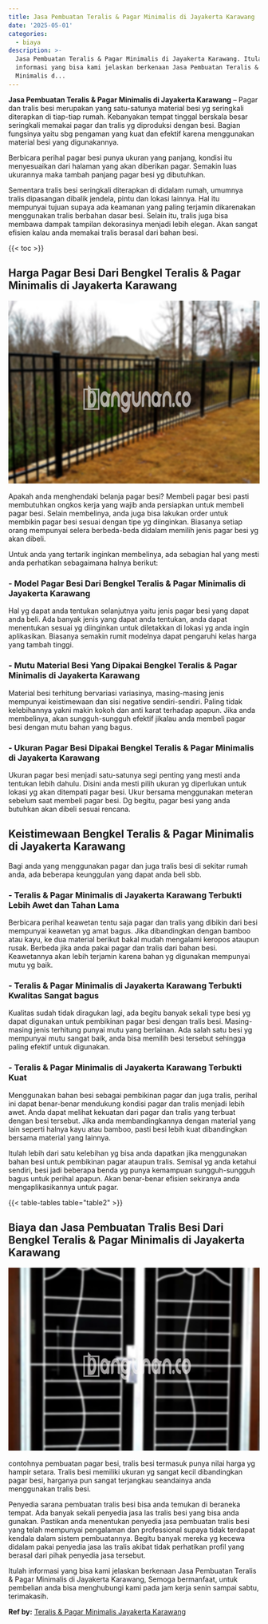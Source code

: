 ```yaml
---
title: Jasa Pembuatan Teralis & Pagar Minimalis di Jayakerta Karawang
date: '2025-05-01'
categories:
  - biaya
description: >-
  Jasa Pembuatan Teralis & Pagar Minimalis di Jayakerta Karawang. Itulah
  informasi yang bisa kami jelaskan berkenaan Jasa Pembuatan Teralis & Pagar
  Minimalis d...
---
```


**Jasa Pembuatan Teralis & Pagar Minimalis di Jayakerta Karawang** – Pagar dan tralis besi merupakan yang satu-satunya material besi yg seringkali diterapkan di tiap-tiap rumah. Kebanyakan tempat tinggal berskala besar seringkali memakai pagar dan tralis yg diproduksi dengan besi. Bagian fungsinya yaitu sbg pengaman yang kuat dan efektif karena menggunakan material besi yang digunakannya.

Berbicara perihal pagar besi punya ukuran yang panjang, kondisi itu menyesuaikan dari halaman yang akan diberikan pagar. Semakin luas ukurannya maka tambah panjang pagar besi yg dibutuhkan.

Sementara tralis besi seringkali diterapkan di didalam rumah, umumnya tralis dipasangan dibalik jendela, pintu dan lokasi lainnya. Hal itu mempunyai tujuan supaya ada keamanan yang paling terjamin dikarenakan menggunakan tralis berbahan dasar besi. Selain itu, tralis juga bisa membawa dampak tampilan dekorasinya menjadi lebih elegan. Akan sangat efisien kalau anda memakai tralis berasal dari bahan besi.

{{< toc >}}

## Harga Pagar Besi Dari Bengkel Teralis & Pagar Minimalis di Jayakerta Karawang

![Jasa Pembuatan Teralis & Pagar Minimalis di Jayakerta Karawang](/images/pagar-minimalis-murah-20.png)

Apakah anda menghendaki belanja pagar besi? Membeli pagar besi pasti membutuhkan ongkos kerja yang wajib anda persiapkan untuk membeli pagar besi. Selain membelinya, anda juga bisa lakukan order untuk membikin pagar besi sesuai dengan tipe yg diinginkan. Biasanya setiap orang mempunyai selera berbeda-beda didalam memilih jenis pagar besi yg akan dibeli.

Untuk anda yang tertarik inginkan membelinya, ada sebagian hal yang mesti anda perhatikan sebagaimana halnya berikut:
### \- Model Pagar Besi Dari Bengkel Teralis & Pagar Minimalis di Jayakerta Karawang

Hal yg dapat anda tentukan selanjutnya yaitu jenis pagar besi yang dapat anda beli. Ada banyak jenis yang dapat anda tentukan, anda dapat menentukan sesuai yg diinginkan untuk diletakkan di lokasi yg anda ingin aplikasikan. Biasanya semakin rumit modelnya dapat pengaruhi kelas harga yang tambah tinggi.

### \- Mutu Material Besi Yang Dipakai Bengkel Teralis & Pagar Minimalis di Jayakerta Karawang

Material besi terhitung bervariasi variasinya, masing-masing jenis mempunyai keistimewaan dan sisi negative sendiri-sendiri. Paling tidak kelebihannya yakni makin kokoh dan anti karat terhadap apapun. Jika anda membelinya, akan sungguh-sungguh efektif jikalau anda membeli pagar besi dengan mutu bahan yang bagus.

### \- Ukuran Pagar Besi Dipakai Bengkel Teralis & Pagar Minimalis di Jayakerta Karawang

Ukuran pagar besi menjadi satu-satunya segi penting yang mesti anda tentukan lebih dahulu. Disini anda mesti pilih ukuran yg diperlukan untuk lokasi yg akan ditempati pagar besi. Ukur bersama menggunakan meteran sebelum saat membeli pagar besi. Dg begitu, pagar besi yang anda butuhkan akan dibeli sesuai rencana.

## Keistimewaan Bengkel Teralis & Pagar Minimalis di Jayakerta Karawang

Bagi anda yang menggunakan pagar dan juga tralis besi di sekitar rumah anda, ada beberapa keunggulan yang dapat anda beli sbb.

### \- Teralis & Pagar Minimalis di Jayakerta Karawang Terbukti Lebih Awet dan Tahan Lama

Berbicara perihal keawetan tentu saja pagar dan tralis yang dibikin dari besi mempunyai keawetan yg amat bagus. Jika dibandingkan dengan bamboo atau kayu, ke dua material berikut bakal mudah mengalami keropos ataupun rusak. Berbeda jika anda pakai pagar dan tralis dari bahan besi. Keawetannya akan lebih terjamin karena bahan yg digunakan mempunyai mutu yg baik.

### \- Teralis & Pagar Minimalis di Jayakerta Karawang Terbukti Kwalitas Sangat bagus

Kualitas sudah tidak diragukan lagi, ada begitu banyak sekali type besi yg dapat digunakan untuk pembikinan pagar besi dengan tralis besi. Masing-masing jenis terhitung punyai mutu yang berlainan. Ada salah satu besi yg mempunyai mutu sangat baik, anda bisa memilih besi tersebut sehingga paling efektif untuk digunakan.

### \- Teralis & Pagar Minimalis di Jayakerta Karawang Terbukti Kuat

Menggunakan bahan besi sebagai pembikinan pagar dan juga tralis, perihal ini dapat benar-benar mendukung kondisi pagar dan tralis menjadi lebih awet. Anda dapat melihat kekuatan dari pagar dan tralis yang terbuat dengan besi tersebut. Jika anda membandingkannya dengan material yang lain seperti halnya kayu atau bamboo, pasti besi lebih kuat dibandingkan bersama material yang lainnya.

Itulah lebih dari satu kelebihan yg bisa anda dapatkan jika menggunakan bahan besi untuk pembikinan pagar ataupun tralis. Semisal yg anda ketahui sendiri, besi jadi beberapa benda yg punya kemampuan sungguh-sungguh bagus untuk perihal apapun. Akan benar-benar efisien sekiranya anda mengaplikasikannya untuk pagar.

{{< table-tables table="table2" >}}

## Biaya dan Jasa Pembuatan Tralis Besi Dari Bengkel Teralis & Pagar Minimalis di Jayakerta Karawang

![Jasa Pembuatan Teralis & Pagar Minimalis di Jayakerta Karawang](/images/teralis-minimalis-murah-38.png)

contohnya pembuatan pagar besi, tralis besi termasuk punya nilai harga yg hampir setara. Tralis besi memiliki ukuran yg sangat kecil dibandingkan pagar besi, harganya pun sangat terjangkau seandainya anda menggunakan tralis besi.

Penyedia sarana pembuatan tralis besi bisa anda temukan di beraneka tempat. Ada banyak sekali penyedia jasa las tralis besi yang bisa anda gunakan. Pastikan anda menentukan penyedia jasa pembuatan tralis besi yang telah mempunyai pengalaman dan professional supaya tidak terdapat kendala dalam sistem pembuatannya. Begitu banyak mereka yg kecewa didalam pakai penyedia jasa las tralis akibat tidak perhatikan profil yang berasal dari pihak penyedia jasa tersebut.

Itulah informasi yang bisa kami jelaskan berkenaan Jasa Pembuatan Teralis & Pagar Minimalis di Jayakerta Karawang, Semoga bermanfaat, untuk pembelian anda bisa menghubungi kami pada jam kerja senin sampai sabtu, terimakasih.

**Ref by:** [Teralis & Pagar Minimalis Jayakerta Karawang](https://id.wikipedia.org/wiki/Teralis)
